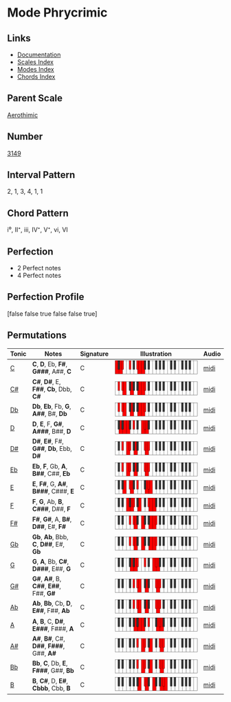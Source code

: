 # Mode Phrycrimic

## Links

- [Documentation](index.md)
- [Scales Index](Scales.md)
- [Modes Index](Modes.md)
- [Chords Index](Chords.md)

## Parent Scale

[Aerothimic](ScaleAerothimic.md)

## Number

[3149](https://ianring.com/musictheory/scales/3149)

## Interval Pattern

2, 1, 3, 4, 1, 1

## Chord Pattern

i⁰, II⁺, iii, IV⁺, V⁺, vi, VI

## Perfection

- 2 Perfect notes
- 4 Perfect notes

## Perfection Profile

[false false true false false true]

## Permutations

| Tonic | Notes | Signature | Illustration | Audio |
|-------|-------|-----------|--------------|-------|
| [C](ModeCNaturalPhrycrimic.md) | **C**, **D**, Eb, **F#**, **G###**, A##, **C** | C | ![CNaturalPhrycrimic](ModeCNaturalPhrycrimic.png) | [midi](https://github.com/edipermadi/music/blob/main/docs/ModeCNaturalPhrycrimic.mid?raw=true) |
| [C#](ModeCSharpPhrycrimic.md) | **C#**, **D#**, E, **F##**, **Cb**, Dbb, **C#** | C | ![CSharpPhrycrimic](ModeCSharpPhrycrimic.png) | [midi](https://github.com/edipermadi/music/blob/main/docs/ModeCSharpPhrycrimic.mid?raw=true) |
| [Db](ModeDFlatPhrycrimic.md) | **Db**, **Eb**, Fb, **G**, **A##**, B#, **Db** | C | ![DFlatPhrycrimic](ModeDFlatPhrycrimic.png) | [midi](https://github.com/edipermadi/music/blob/main/docs/ModeDFlatPhrycrimic.mid?raw=true) |
| [D](ModeDNaturalPhrycrimic.md) | **D**, **E**, F, **G#**, **A###**, B##, **D** | C | ![DNaturalPhrycrimic](ModeDNaturalPhrycrimic.png) | [midi](https://github.com/edipermadi/music/blob/main/docs/ModeDNaturalPhrycrimic.mid?raw=true) |
| [D#](ModeDSharpPhrycrimic.md) | **D#**, **E#**, F#, **G##**, **Db**, Ebb, **D#** | C | ![DSharpPhrycrimic](ModeDSharpPhrycrimic.png) | [midi](https://github.com/edipermadi/music/blob/main/docs/ModeDSharpPhrycrimic.mid?raw=true) |
| [Eb](ModeEFlatPhrycrimic.md) | **Eb**, **F**, Gb, **A**, **B##**, C##, **Eb** | C | ![EFlatPhrycrimic](ModeEFlatPhrycrimic.png) | [midi](https://github.com/edipermadi/music/blob/main/docs/ModeEFlatPhrycrimic.mid?raw=true) |
| [E](ModeENaturalPhrycrimic.md) | **E**, **F#**, G, **A#**, **B###**, C###, **E** | C | ![ENaturalPhrycrimic](ModeENaturalPhrycrimic.png) | [midi](https://github.com/edipermadi/music/blob/main/docs/ModeENaturalPhrycrimic.mid?raw=true) |
| [F](ModeFNaturalPhrycrimic.md) | **F**, **G**, Ab, **B**, **C###**, D##, **F** | C | ![FNaturalPhrycrimic](ModeFNaturalPhrycrimic.png) | [midi](https://github.com/edipermadi/music/blob/main/docs/ModeFNaturalPhrycrimic.mid?raw=true) |
| [F#](ModeFSharpPhrycrimic.md) | **F#**, **G#**, A, **B#**, **D##**, E#, **F#** | C | ![FSharpPhrycrimic](ModeFSharpPhrycrimic.png) | [midi](https://github.com/edipermadi/music/blob/main/docs/ModeFSharpPhrycrimic.mid?raw=true) |
| [Gb](ModeGFlatPhrycrimic.md) | **Gb**, **Ab**, Bbb, **C**, **D##**, E#, **Gb** | C | ![GFlatPhrycrimic](ModeGFlatPhrycrimic.png) | [midi](https://github.com/edipermadi/music/blob/main/docs/ModeGFlatPhrycrimic.mid?raw=true) |
| [G](ModeGNaturalPhrycrimic.md) | **G**, **A**, Bb, **C#**, **D###**, E##, **G** | C | ![GNaturalPhrycrimic](ModeGNaturalPhrycrimic.png) | [midi](https://github.com/edipermadi/music/blob/main/docs/ModeGNaturalPhrycrimic.mid?raw=true) |
| [G#](ModeGSharpPhrycrimic.md) | **G#**, **A#**, B, **C##**, **E##**, F##, **G#** | C | ![GSharpPhrycrimic](ModeGSharpPhrycrimic.png) | [midi](https://github.com/edipermadi/music/blob/main/docs/ModeGSharpPhrycrimic.mid?raw=true) |
| [Ab](ModeAFlatPhrycrimic.md) | **Ab**, **Bb**, Cb, **D**, **E##**, F##, **Ab** | C | ![AFlatPhrycrimic](ModeAFlatPhrycrimic.png) | [midi](https://github.com/edipermadi/music/blob/main/docs/ModeAFlatPhrycrimic.mid?raw=true) |
| [A](ModeANaturalPhrycrimic.md) | **A**, **B**, C, **D#**, **E###**, F###, **A** | C | ![ANaturalPhrycrimic](ModeANaturalPhrycrimic.png) | [midi](https://github.com/edipermadi/music/blob/main/docs/ModeANaturalPhrycrimic.mid?raw=true) |
| [A#](ModeASharpPhrycrimic.md) | **A#**, **B#**, C#, **D##**, **F###**, G##, **A#** | C | ![ASharpPhrycrimic](ModeASharpPhrycrimic.png) | [midi](https://github.com/edipermadi/music/blob/main/docs/ModeASharpPhrycrimic.mid?raw=true) |
| [Bb](ModeBFlatPhrycrimic.md) | **Bb**, **C**, Db, **E**, **F###**, G##, **Bb** | C | ![BFlatPhrycrimic](ModeBFlatPhrycrimic.png) | [midi](https://github.com/edipermadi/music/blob/main/docs/ModeBFlatPhrycrimic.mid?raw=true) |
| [B](ModeBNaturalPhrycrimic.md) | **B**, **C#**, D, **E#**, **Cbbb**, Cbb, **B** | C | ![BNaturalPhrycrimic](ModeBNaturalPhrycrimic.png) | [midi](https://github.com/edipermadi/music/blob/main/docs/ModeBNaturalPhrycrimic.mid?raw=true) |
